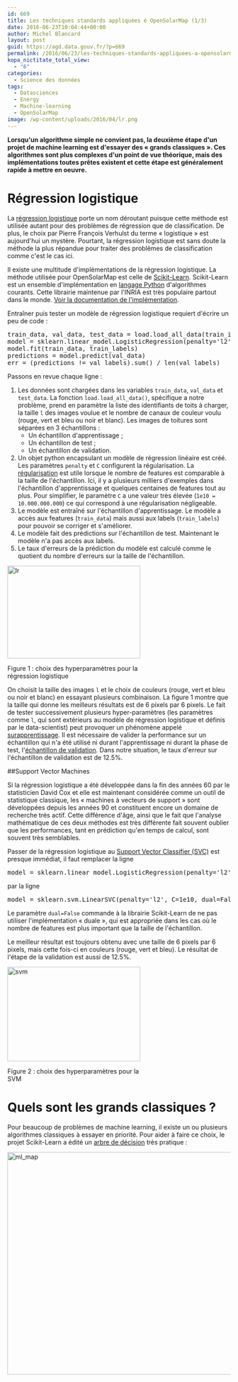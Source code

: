```yaml
---
id: 669
title: Les techniques standards appliquées é OpenSolarMap (1/3)
date: 2016-06-23T10:04:44+00:00
author: Michel Blancard
layout: post
guid: https://agd.data.gouv.fr/?p=669
permalink: /2016/06/23/les-techniques-standards-appliquees-a-opensolarmap-13/
kopa_nictitate_total_view:
  - "6"
categories:
  - Science des données
tags:
  - Datasciences
  - Energy
  - Machine-learning
  - OpenSolarMap
image: /wp-content/uploads/2016/04/lr.png
---
```

**Lorsqu'un algorithme simple ne convient pas, la deuxième étape d'un projet de machine learning est d'essayer des « grands classiques ». Ces algorithmes sont plus complexes d'un point de vue théorique, mais des implémentations toutes prêtes existent et cette étape est généralement rapide à mettre en oeuvre.**

# Régression logistique

La [régression logistique](https://fr.wikipedia.org/wiki/R%C3%A9gression_logistique) porte un nom déroutant puisque cette méthode est utilisée autant pour des problèmes de régression que de classification. De plus, le choix par Pierre François Verhulst du terme « logistique » est aujourd'hui un mystère. Pourtant, la régression logistique est sans doute la méthode la plus répandue pour traiter des problèmes de classification comme c'est le cas ici.

Il existe une multitude d'implémentations de la régression logistique. La méthode utilisée pour OpenSolarMap est celle de [Scikit-Learn](http://scikit-learn.org/). Scikit-Learn est un ensemble d'implémentation en [langage Python](https://www.python.org/) d'algorithmes courants. Cette librairie maintenue par l'INRIA est très populaire partout dans le monde. [Voir la documentation de l'implémentation](http://scikit-learn.org/stable/modules/generated/sklearn.linear_model.LogisticRegression.html).

Entraîner puis tester un modèle de régression logistique requiert d'écrire un peu de code :

<pre class="brush: python; collapse: false; title: ; wrap-lines: false; notranslate" title="">train_data, val_data, test_data = load.load_all_data(train_ids, val_ids, test_ids, l, color)
model = sklearn.linear_model.LogisticRegression(penalty='l2', C=1e10)
model.fit(train_data, train_labels)
predictions = model.predict(val_data)
err = (predictions != val_labels).sum() / len(val_labels)
</pre>

Passons en revue chaque ligne :

  1. Les données sont chargées dans les variables `train_data`, `val_data` et `test_data`. La fonction `load.load_all_data()`, spécifique a notre problème, prend en paramètre la liste des identifiants de toits à charger, la taille `l` des images voulue et le nombre de canaux de couleur voulu (rouge, vert et bleu ou noir et blanc). Les images de toitures sont séparées en 3 échantillons : 
      * Un échantillon d'apprentissage ;
      * Un échantillon de test ;
      * Un échantillon de validation.
  2. Un objet python encapsulant un modèle de régression linéaire est créé. Les paramètres `penalty` et `C` configurent la régularisation. La [régularisation](https://en.wikipedia.org/wiki/Regularization_(mathematics)) est utile lorsque le nombre de features est comparable à la taille de l'échantillon. Ici, il y a plusieurs milliers d'exemples dans l'échantillon d'apprentissage et quelques centaines de features tout au plus. Pour simplifier, le paramètre `C` a une valeur très élevée (`1e10 = 10.000.000.000`) ce qui correspond à une régularisation négligeable.
  3. Le modèle est entraîné sur l'échantillon d'apprentissage. Le modèle a accès aux features (`train_data`) mais aussi aux labels (`train_labels`) pour pouvoir se corriger et s'améliorer.
  4. Le modèle fait des prédictions sur l'échantillon de test. Maintenant le modèle n'a pas accès aux labels.
  5. Le taux d'erreurs de la prédiction du modèle est calculé comme le quotient du nombre d'erreurs sur la taille de l'échantillon.

<div id="attachment_598" style="width: 310px" class="wp-caption alignright">
  <a href="https://agd.data.gouv.fr/wp-content/uploads/2016/04/lr.png"><img class="wp-image-598 size-medium" src="https://agd.data.gouv.fr/wp-content/uploads/2016/04/lr-300x209.png" alt="lr" width="300" height="209" srcset="https://agd.data.gouv.fr/wp-content/uploads/2016/04/lr-300x209.png 300w, https://agd.data.gouv.fr/wp-content/uploads/2016/04/lr.png 403w" sizes="(max-width: 300px) 100vw, 300px" /></a>
  
  <p class="wp-caption-text">
    Figure 1 : choix des hyperparamètres pour la régression logistique
  </p>
</div>

On choisit la taille des images `l` et le choix de couleurs (rouge, vert et bleu ou noir et blanc) en essayant plusieurs combinaison. La figure 1 montre que la taille qui donne les meilleurs résultats est de 6 pixels par 6 pixels. Le fait de tester successivement plusieurs hyper-paramètres (les paramètres comme `l`, qui sont extérieurs au modèle de régression logistique et définis par le data-scientist) peut provoquer un phénomène appelé [surapprentissage](https://fr.wikipedia.org/wiki/Surapprentissage). Il est nécessaire de valider la performance sur un échantillon qui n'a été utilisé ni durant l'apprentissage ni durant la phase de test, l'[échantillon de validation](https://en.wikipedia.org/wiki/Test_set#Validation_set). Dans notre situation, le taux d'erreur sur l'échantillon de validation est de 12.5%.

##Support Vector Machines

Si la régression logistique a été développée dans la fin des années 60 par le statisticien David Cox et elle est maintenant considérée comme un outil de statistique classique, les « machines à vecteurs de support » sont développées depuis les années 90 et constituent encore un domaine de recherche très actif. Cette différence d'âge, ainsi que le fait que l'analyse mathématique de ces deux méthodes est très différente fait souvent oublier que les performances, tant en prédiction qu'en temps de calcul, sont souvent très semblables.

Passer de la régression logistique au [Support Vector Classifier (SVC)](http://scikit-learn.org/stable/modules/generated/sklearn.svm.LinearSVC.html) est presque immédiat, il faut remplacer la ligne

<pre class="brush: python; collapse: false; title: ; wrap-lines: false; notranslate" title="">model = sklearn.linear_model.LogisticRegression(penalty='l2', C=1e10)
</pre>

par la ligne

<pre class="brush: python; collapse: false; title: ; wrap-lines: false; notranslate" title="">model = sklearn.svm.LinearSVC(penalty='l2', C=1e10, dual=False)
</pre>

Le paramètre `dual=False` commande à la librairie Scikit-Learn de ne pas utiliser l'implémentation « duale », qui est appropriée dans les cas où le nombre de features est plus important que la taille de l'échantillon.

Le meilleur résultat est toujours obtenu avec une taille de 6 pixels par 6 pixels, mais cette fois-ci en couleurs (rouge, vert et bleu). Le résultat de l'étape de la validation est aussi de 12.5%.

<div id="attachment_599" style="width: 310px" class="wp-caption aligncenter">
  <a href="https://agd.data.gouv.fr/wp-content/uploads/2016/04/svm.png"><img class="wp-image-599 size-medium" src="https://agd.data.gouv.fr/wp-content/uploads/2016/04/svm-300x213.png" alt="svm" width="300" height="213" srcset="https://agd.data.gouv.fr/wp-content/uploads/2016/04/svm-300x213.png 300w, https://agd.data.gouv.fr/wp-content/uploads/2016/04/svm.png 396w" sizes="(max-width: 300px) 100vw, 300px" /></a>
  
  <p class="wp-caption-text">
    Figure 2 : choix des hyperparamètres pour la SVM
  </p>
</div>

# Quels sont les grands classiques ?

Pour beaucoup de problèmes de machine learning, il existe un ou plusieurs algorithmes classiques à essayer en priorité. Pour aider à faire ce choix, le projet Scikit-Learn a édité un [arbre de décision](http://scikit-learn.org/stable/tutorial/machine_learning_map/index.html) très pratique :

[<img class="wp-image-600 size-large aligncenter" src="https://agd.data.gouv.fr/wp-content/uploads/2016/04/ml_map-1024x638.png" alt="ml_map" width="806" height="502" srcset="https://agd.data.gouv.fr/wp-content/uploads/2016/04/ml_map-1024x638.png 1024w, https://agd.data.gouv.fr/wp-content/uploads/2016/04/ml_map-300x187.png 300w" sizes="(max-width: 806px) 100vw, 806px" />](https://agd.data.gouv.fr/wp-content/uploads/2016/04/ml_map.png)
